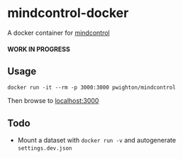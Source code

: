 # mindcontrol-docker

A docker container for [mindcontrol](https://github.com/akeshavan/mindcontrol)

#### WORK IN PROGRESS

## Usage

```
docker run -it --rm -p 3000:3000 pwighton/mindcontrol
```

Then browse to [localhost:3000](http://localhost:3000)

## Todo

- Mount a dataset with `docker run -v` and autogenerate `settings.dev.json`
